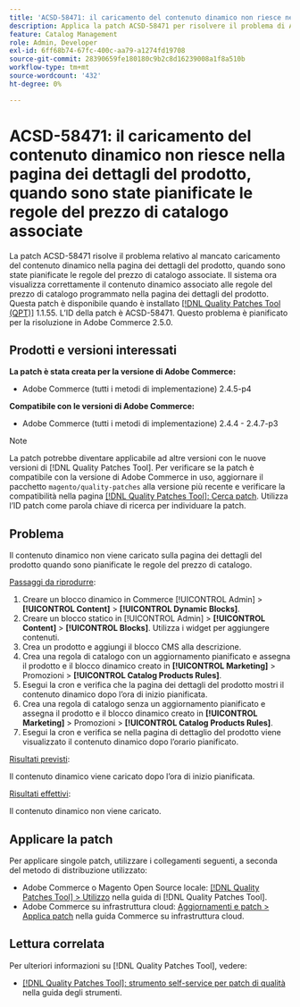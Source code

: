 ```yaml
---
title: 'ACSD-58471: il caricamento del contenuto dinamico non riesce nella pagina dei dettagli del prodotto, quando sono state pianificate le regole del prezzo di catalogo associate'
description: Applica la patch ACSD-58471 per risolvere il problema di Adobe Commerce, in cui il contenuto dinamico non viene caricato sulla pagina dei dettagli del prodotto, quando sono state pianificate le relative regole del prezzo di catalogo.
feature: Catalog Management
role: Admin, Developer
exl-id: 6ff68b74-67fc-400c-aa79-a1274fd19708
source-git-commit: 28390659fe180180c9b2c8d16239008a1f8a510b
workflow-type: tm+mt
source-wordcount: '432'
ht-degree: 0%

---
```


# ACSD-58471: il caricamento del contenuto dinamico non riesce nella pagina dei dettagli del prodotto, quando sono state pianificate le regole del prezzo di catalogo associate

La patch ACSD-58471 risolve il problema relativo al mancato caricamento del contenuto dinamico nella pagina dei dettagli del prodotto, quando sono state pianificate le regole del prezzo di catalogo associate. Il sistema ora visualizza correttamente il contenuto dinamico associato alle regole del prezzo di catalogo programmato nella pagina dei dettagli del prodotto. Questa patch è disponibile quando è installato [[!DNL Quality Patches Tool (QPT)]](/help/tools/quality-patches-tool/quality-patches-tool-to-self-serve-quality-patches.md) 1.1.55. L’ID della patch è ACSD-58471. Questo problema è pianificato per la risoluzione in Adobe Commerce 2.5.0.

## Prodotti e versioni interessati

**La patch è stata creata per la versione di Adobe Commerce:**
* Adobe Commerce (tutti i metodi di implementazione) 2.4.5-p4

**Compatibile con le versioni di Adobe Commerce:**
* Adobe Commerce (tutti i metodi di implementazione) 2.4.4 - 2.4.7-p3

>[!NOTE]
>
>La patch potrebbe diventare applicabile ad altre versioni con le nuove versioni di [!DNL Quality Patches Tool]. Per verificare se la patch è compatibile con la versione di Adobe Commerce in uso, aggiornare il pacchetto `magento/quality-patches` alla versione più recente e verificare la compatibilità nella pagina [[!DNL Quality Patches Tool]: Cerca patch](https://experienceleague.adobe.com/tools/commerce-quality-patches/index.html?lang=it). Utilizza l’ID patch come parola chiave di ricerca per individuare la patch.

## Problema

Il contenuto dinamico non viene caricato sulla pagina dei dettagli del prodotto quando sono pianificate le regole del prezzo di catalogo.

<u>Passaggi da riprodurre</u>:

1. Creare un blocco dinamico in Commerce [!UICONTROL Admin] > **[!UICONTROL Content]** > **[!UICONTROL Dynamic Blocks]**.
1. Creare un blocco statico in [!UICONTROL Admin] > **[!UICONTROL Content]** > **[!UICONTROL Blocks]**. Utilizza i widget per aggiungere contenuti.
1. Crea un prodotto e aggiungi il blocco CMS alla descrizione.
1. Crea una regola di catalogo con un aggiornamento pianificato e assegna il prodotto e il blocco dinamico creato in **[!UICONTROL Marketing]** > Promozioni > **[!UICONTROL Catalog Products Rules]**.
1. Esegui la cron e verifica che la pagina dei dettagli del prodotto mostri il contenuto dinamico dopo l’ora di inizio pianificata.
1. Crea una regola di catalogo senza un aggiornamento pianificato e assegna il prodotto e il blocco dinamico creato in **[!UICONTROL Marketing]** > Promozioni > **[!UICONTROL Catalog Products Rules]**.
1. Esegui la cron e verifica se nella pagina di dettaglio del prodotto viene visualizzato il contenuto dinamico dopo l’orario pianificato.


<u>Risultati previsti</u>:

Il contenuto dinamico viene caricato dopo l’ora di inizio pianificata.

<u>Risultati effettivi</u>:

Il contenuto dinamico non viene caricato.

## Applicare la patch

Per applicare singole patch, utilizzare i collegamenti seguenti, a seconda del metodo di distribuzione utilizzato:

* Adobe Commerce o Magento Open Source locale: [[!DNL Quality Patches Tool] > Utilizzo](/help/tools/quality-patches-tool/usage.md) nella guida di [!DNL Quality Patches Tool].
* Adobe Commerce su infrastruttura cloud: [Aggiornamenti e patch > Applica patch](https://experienceleague.adobe.com/docs/commerce-cloud-service/user-guide/develop/upgrade/apply-patches.html?lang=it) nella guida Commerce su infrastruttura cloud.


## Lettura correlata

Per ulteriori informazioni su [!DNL Quality Patches Tool], vedere:

* [[!DNL Quality Patches Tool]: strumento self-service per patch di qualità](/help/tools/quality-patches-tool/quality-patches-tool-to-self-serve-quality-patches.md) nella guida degli strumenti.
